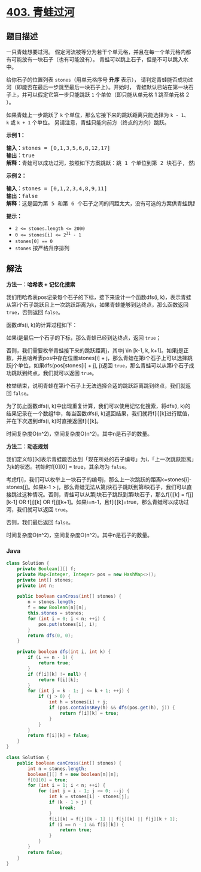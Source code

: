 # [403. 青蛙过河](https://leetcode.cn/problems/frog-jump)

## 题目描述

<p>一只青蛙想要过河。 假定河流被等分为若干个单元格，并且在每一个单元格内都有可能放有一块石子（也有可能没有）。 青蛙可以跳上石子，但是不可以跳入水中。</p>

<p>给你石子的位置列表 <code>stones</code>（用单元格序号 <strong>升序</strong> 表示），&nbsp;请判定青蛙能否成功过河（即能否在最后一步跳至最后一块石子上）。开始时，&nbsp;青蛙默认已站在第一块石子上，并可以假定它第一步只能跳跃 <code>1</code> 个单位（即只能从单元格 1 跳至单元格 2 ）。</p>

<p>如果青蛙上一步跳跃了&nbsp;<code>k</code><em>&nbsp;</em>个单位，那么它接下来的跳跃距离只能选择为&nbsp;<code>k - 1</code>、<code>k</code><em>&nbsp;</em>或&nbsp;<code>k + 1</code> 个单位。&nbsp;另请注意，青蛙只能向前方（终点的方向）跳跃。</p>

<p><strong>示例 1：</strong></p>

<pre>
<strong>输入：</strong>stones = [0,1,3,5,6,8,12,17]
<strong>输出：</strong>true
<strong>解释：</strong>青蛙可以成功过河，按照如下方案跳跃：跳 1 个单位到第 2 块石子, 然后跳 2 个单位到第 3 块石子, 接着 跳 2 个单位到第 4 块石子, 然后跳 3 个单位到第 6 块石子, 跳 4 个单位到第 7 块石子, 最后，跳 5 个单位到第 8 个石子（即最后一块石子）。</pre>

<p><strong>示例 2：</strong></p>

<pre>
<strong>输入：</strong>stones = [0,1,2,3,4,8,9,11]
<strong>输出：</strong>false
<strong>解释：</strong>这是因为第 5 和第 6 个石子之间的间距太大，没有可选的方案供青蛙跳跃过去。</pre>

<p><strong>提示：</strong></p>

<ul>
	<li><code>2 &lt;= stones.length &lt;= 2000</code></li>
	<li><code>0 &lt;= stones[i] &lt;= 2<sup>31</sup> - 1</code></li>
	<li><code>stones[0] == 0</code></li>
	<li><code>stones</code>&nbsp;按严格升序排列</li>
</ul>

## 解法

**方法一：哈希表 + 记忆化搜索**

我们用哈希表pos记录每个石子的下标，接下来设计一个函数dfs(i, k)，表示青蛙从第i个石子跳跃且上一次跳跃距离为k，如果青蛙能够到达终点，那么函数返回 `true`，否则返回 `false`。

函数dfs(i, k)的计算过程如下：

如果i是最后一个石子的下标，那么青蛙已经到达终点，返回 `true`；

否则，我们需要枚举青蛙接下来的跳跃距离j，其中j \in [k-1, k, k+1]。如果j是正数，并且哈希表pos中存在位置stones[i] + j，那么青蛙在第i个石子上可以选择跳跃j个单位，如果dfs(pos[stones[i] + j], j)返回 `true`，那么青蛙可以从第i个石子成功跳跃到终点，我们就可以返回 `true`。

枚举结束，说明青蛙在第i个石子上无法选择合适的跳跃距离跳到终点，我们就返回 `false`。

为了防止函数dfs(i, k)中出现重复计算，我们可以使用记忆化搜索，将dfs(i, k)的结果记录在一个数组f中，每当函数dfs(i, k)返回结果，我们就将f[i][k]进行赋值，并在下次遇到dfs(i, k)时直接返回f[i][k]。

时间复杂度O(n^2)，空间复杂度O(n^2)。其中n是石子的数量。

**方法二：动态规划**

我们定义f[i][k]表示青蛙能否达到「现在所处的石子编号」为i，「上一次跳跃距离」为k的状态。初始时f[0][0] = true，其余均为 `false`。

考虑f[i]，我们可以枚举上一块石子的编号j，那么上一次跳跃的距离k=stones[i]-stones[j]。如果k-1 > j，那么青蛙无法从第j块石子跳跃到第i块石子，我们可以直接跳过这种情况。否则，青蛙可以从第j块石子跳跃到第i块石子，那么f[i][k] = f[j][k-1] OR f[j][k] OR f[j][k+1]。如果i=n-1，且f[i][k]=true，那么青蛙可以成功过河，我们就可以返回 `true`。

否则，我们最后返回 `false`。

时间复杂度O(n^2)，空间复杂度O(n^2)。其中n是石子的数量。

### **Java**

```java
class Solution {
    private Boolean[][] f;
    private Map<Integer, Integer> pos = new HashMap<>();
    private int[] stones;
    private int n;

    public boolean canCross(int[] stones) {
        n = stones.length;
        f = new Boolean[n][n];
        this.stones = stones;
        for (int i = 0; i < n; ++i) {
            pos.put(stones[i], i);
        }
        return dfs(0, 0);
    }

    private boolean dfs(int i, int k) {
        if (i == n - 1) {
            return true;
        }
        if (f[i][k] != null) {
            return f[i][k];
        }
        for (int j = k - 1; j <= k + 1; ++j) {
            if (j > 0) {
                int h = stones[i] + j;
                if (pos.containsKey(h) && dfs(pos.get(h), j)) {
                    return f[i][k] = true;
                }
            }
        }
        return f[i][k] = false;
    }
}
```

```java
class Solution {
    public boolean canCross(int[] stones) {
        int n = stones.length;
        boolean[][] f = new boolean[n][n];
        f[0][0] = true;
        for (int i = 1; i < n; ++i) {
            for (int j = i - 1; j >= 0; --j) {
                int k = stones[i] - stones[j];
                if (k - 1 > j) {
                    break;
                }
                f[i][k] = f[j][k - 1] || f[j][k] || f[j][k + 1];
                if (i == n - 1 && f[i][k]) {
                    return true;
                }
            }
        }
        return false;
    }
}
```
